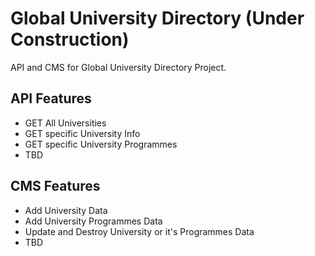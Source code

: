 # Global University Directory (Under Construction)

API and CMS for Global University Directory Project.

## API Features
- GET All Universities
- GET specific University Info
- GET specific University Programmes
- TBD

## CMS Features
- Add University Data
- Add University Programmes Data
- Update and Destroy University or it's Programmes Data
- TBD
